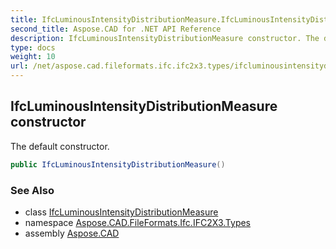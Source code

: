 ```yaml
---
title: IfcLuminousIntensityDistributionMeasure.IfcLuminousIntensityDistributionMeasure
second_title: Aspose.CAD for .NET API Reference
description: IfcLuminousIntensityDistributionMeasure constructor. The default constructor
type: docs
weight: 10
url: /net/aspose.cad.fileformats.ifc.ifc2x3.types/ifcluminousintensitydistributionmeasure/ifcluminousintensitydistributionmeasure/
---
```

## IfcLuminousIntensityDistributionMeasure constructor

The default constructor.

```csharp
public IfcLuminousIntensityDistributionMeasure()
```

### See Also

* class [IfcLuminousIntensityDistributionMeasure](../)
* namespace [Aspose.CAD.FileFormats.Ifc.IFC2X3.Types](../../ifcluminousintensitydistributionmeasure/)
* assembly [Aspose.CAD](../../../)



